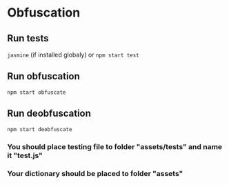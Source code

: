 # Obfuscation

## Run tests
```jasmine``` (if installed globaly) or ```npm start test```

## Run obfuscation
```npm start obfuscate```

## Run deobfuscation
```npm start deobfuscate```


### You should place testing file to folder "assets/tests" and name it "test.js"
### Your dictionary should be placed to folder "assets"

